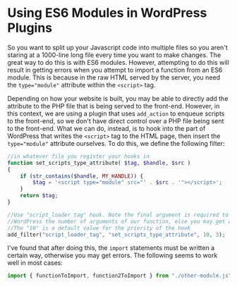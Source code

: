 # Using ES6 Modules in WordPress Plugins
So you want to split up your Javascript code into multiple files so you aren't
staring at a 1000-line long file every time you want to make changes. The great
way to do this is with ES6 modules. However, attempting to do this will result
in getting errors when you attempt to import a function from an ES6 module. This
is because in the raw HTML served by the server, you need the `type="module"`
attribute within the `<script>` tag.

Depending on how your website is built, you may be able to directly add the
attribute to the PHP file that is being served to the front-end. However, in
this context, we are using a plugin that uses `add_action` to enqueue scripts to
the front-end, so we don't have direct control over a PHP file being sent to the
front-end. What we can do, instead, is to hook into the part of WordPress that
writes the `<script>` tag to the HTML page, then insert the `type="module"`
attribute ourselves. To do this, we define the following filter:
```php
//in whatever file you register your hooks in
function set_scripts_type_attribute( $tag, $handle, $src )
{
    if (str_contains($handle, MY_HANDLE)) {
        $tag = '<script type="module" src="' . $src . '"></script>';
    }
    return $tag;
}

//Use "script_loader_tag" hook. Note the final argument is required to tell
//WordPress the number of arguments of our function, else you may get an error.
//The "10" is a default value for the priority of the hook
add_filter("script_loader_tag", "set_scripts_type_attribute", 10, 3);
```
I've found that after doing this, the `import` statements must be
written a certain way, otherwise you may get errors. The following seems to
work well in most cases:
```js
import { functionToImport, function2ToImport } from "./other-module.js";
```
